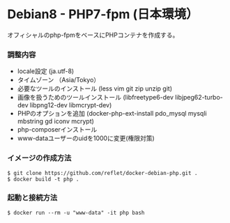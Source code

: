 # Debian8 - PHP7-fpm (日本環境） #

オフィシャルのphp-fpmをベースにPHPコンテナを作成する。

### 調整内容 ###

* locale設定 (ja.utf-8)
* タイムゾーン （Asia/Tokyo）
* 必要なツールのインストール (less vim git zip unzip git)
* 画像を扱うためのツールインストール (libfreetype6-dev libjpeg62-turbo-dev libpng12-dev libmcrypt-dev)
* PHPのオプションを追加 (docker-php-ext-install pdo_mysql mysqli mbstring gd iconv mcrypt)
* php-composerインストール
* www-dataユーザーのuidを1000に変更(権限対策)

### イメージの作成方法 ###

```
$ git clone https://github.com/reflet/docker-debian-php.git .
$ docker build -t php .
```

### 起動と接続方法 ###

```
$ docker run --rm -u "www-data" -it php bash
```